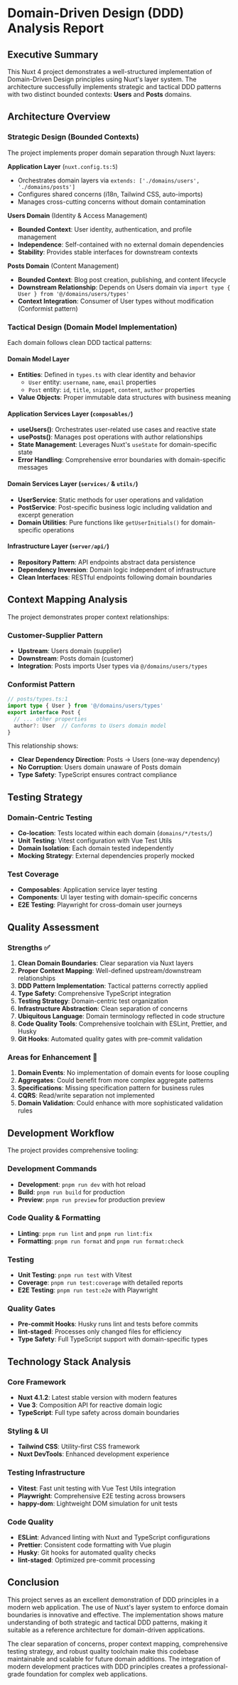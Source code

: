 # Domain-Driven Design (DDD) Analysis Report

## Executive Summary

This Nuxt 4 project demonstrates a well-structured implementation of Domain-Driven Design principles using Nuxt's layer system. The architecture successfully implements strategic and tactical DDD patterns with two distinct bounded contexts: **Users** and **Posts** domains.

## Architecture Overview

### Strategic Design (Bounded Contexts)

The project implements proper domain separation through Nuxt layers:

**Application Layer** (`nuxt.config.ts:5`)
- Orchestrates domain layers via `extends: ['./domains/users', './domains/posts']`
- Configures shared concerns (i18n, Tailwind CSS, auto-imports)
- Manages cross-cutting concerns without domain contamination

**Users Domain** (Identity & Access Management)
- **Bounded Context**: User identity, authentication, and profile management
- **Independence**: Self-contained with no external domain dependencies
- **Stability**: Provides stable interfaces for downstream contexts

**Posts Domain** (Content Management)
- **Bounded Context**: Blog post creation, publishing, and content lifecycle
- **Downstream Relationship**: Depends on Users domain via `import type { User } from '@/domains/users/types'`
- **Context Integration**: Consumer of User types without modification (Conformist pattern)

### Tactical Design (Domain Model Implementation)

Each domain follows clean DDD tactical patterns:

#### Domain Model Layer
- **Entities**: Defined in `types.ts` with clear identity and behavior
  - `User` entity: `username`, `name`, `email` properties
  - `Post` entity: `id`, `title`, `snippet`, `content`, `author` properties
- **Value Objects**: Proper immutable data structures with business meaning

#### Application Services Layer (`composables/`)
- **useUsers()**: Orchestrates user-related use cases and reactive state
- **usePosts()**: Manages post operations with author relationships
- **State Management**: Leverages Nuxt's `useState` for domain-specific state
- **Error Handling**: Comprehensive error boundaries with domain-specific messages

#### Domain Services Layer (`services/` & `utils/`)
- **UserService**: Static methods for user operations and validation
- **PostService**: Post-specific business logic including validation and excerpt generation
- **Domain Utilities**: Pure functions like `getUserInitials()` for domain-specific operations

#### Infrastructure Layer (`server/api/`)
- **Repository Pattern**: API endpoints abstract data persistence
- **Dependency Inversion**: Domain logic independent of infrastructure
- **Clean Interfaces**: RESTful endpoints following domain boundaries

## Context Mapping Analysis

The project demonstrates proper context relationships:

### Customer-Supplier Pattern
- **Upstream**: Users domain (supplier)
- **Downstream**: Posts domain (customer)
- **Integration**: Posts imports User types via `@/domains/users/types`

### Conformist Pattern
```typescript
// posts/types.ts:1
import type { User } from '@/domains/users/types'
export interface Post {
  // ... other properties
  author?: User  // Conforms to Users domain model
}
```

This relationship shows:
- **Clear Dependency Direction**: Posts → Users (one-way dependency)
- **No Corruption**: Users domain unaware of Posts domain
- **Type Safety**: TypeScript ensures contract compliance

## Testing Strategy

### Domain-Centric Testing
- **Co-location**: Tests located within each domain (`domains/*/tests/`)
- **Unit Testing**: Vitest configuration with Vue Test Utils
- **Domain Isolation**: Each domain tested independently
- **Mocking Strategy**: External dependencies properly mocked

### Test Coverage
- **Composables**: Application service layer testing
- **Components**: UI layer testing with domain-specific concerns
- **E2E Testing**: Playwright for cross-domain user journeys

## Quality Assessment

### Strengths ✅

1. **Clean Domain Boundaries**: Clear separation via Nuxt layers
2. **Proper Context Mapping**: Well-defined upstream/downstream relationships
3. **DDD Pattern Implementation**: Tactical patterns correctly applied
4. **Type Safety**: Comprehensive TypeScript integration
5. **Testing Strategy**: Domain-centric test organization
6. **Infrastructure Abstraction**: Clean separation of concerns
7. **Ubiquitous Language**: Domain terminology reflected in code structure
8. **Code Quality Tools**: Comprehensive toolchain with ESLint, Prettier, and Husky
9. **Git Hooks**: Automated quality gates with pre-commit validation

### Areas for Enhancement 📝

1. **Domain Events**: No implementation of domain events for loose coupling
2. **Aggregates**: Could benefit from more complex aggregate patterns
3. **Specifications**: Missing specification pattern for business rules
4. **CQRS**: Read/write separation not implemented
5. **Domain Validation**: Could enhance with more sophisticated validation rules

## Development Workflow

The project provides comprehensive tooling:

### Development Commands
- **Development**: `pnpm run dev` with hot reload
- **Build**: `pnpm run build` for production
- **Preview**: `pnpm run preview` for production preview

### Code Quality & Formatting
- **Linting**: `pnpm run lint` and `pnpm run lint:fix`
- **Formatting**: `pnpm run format` and `pnpm run format:check`

### Testing
- **Unit Testing**: `pnpm run test` with Vitest
- **Coverage**: `pnpm run test:coverage` with detailed reports
- **E2E Testing**: `pnpm run test:e2e` with Playwright

### Quality Gates
- **Pre-commit Hooks**: Husky runs lint and tests before commits
- **lint-staged**: Processes only changed files for efficiency
- **Type Safety**: Full TypeScript support with domain-specific types

## Technology Stack Analysis

### Core Framework
- **Nuxt 4.1.2**: Latest stable version with modern features
- **Vue 3**: Composition API for reactive domain logic
- **TypeScript**: Full type safety across domain boundaries

### Styling & UI
- **Tailwind CSS**: Utility-first CSS framework
- **Nuxt DevTools**: Enhanced development experience

### Testing Infrastructure
- **Vitest**: Fast unit testing with Vue Test Utils integration
- **Playwright**: Comprehensive E2E testing across browsers
- **happy-dom**: Lightweight DOM simulation for unit tests

### Code Quality
- **ESLint**: Advanced linting with Nuxt and TypeScript configurations
- **Prettier**: Consistent code formatting with Vue plugin
- **Husky**: Git hooks for automated quality checks
- **lint-staged**: Optimized pre-commit processing

## Conclusion

This project serves as an excellent demonstration of DDD principles in a modern web application. The use of Nuxt's layer system to enforce domain boundaries is innovative and effective. The implementation shows mature understanding of both strategic and tactical DDD patterns, making it suitable as a reference architecture for domain-driven applications.

The clear separation of concerns, proper context mapping, comprehensive testing strategy, and robust quality toolchain make this codebase maintainable and scalable for future domain additions. The integration of modern development practices with DDD principles creates a professional-grade foundation for complex web applications.
